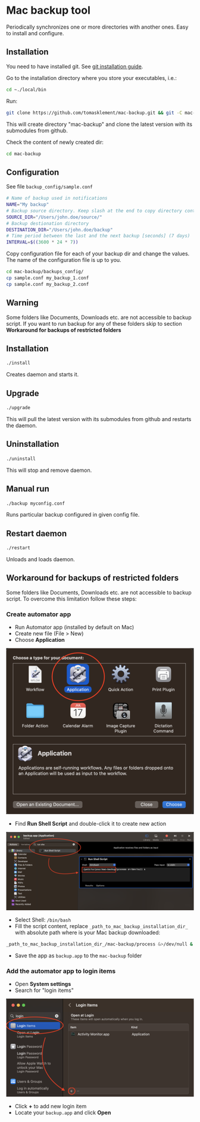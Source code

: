# Mac backup tool

Periodically synchronizes one or more directories with another ones. Easy to install and configure.

## Installation
You need to have installed git. See [git installation guide](https://github.com/git-guides/install-git#install-git-on-mac).

Go to the installation directory where you store your executables, i.e.:
```bash
cd ~./local/bin
```
Run:
```bash
git clone https://github.com/tomasklement/mac-backup.git && git -C mac-backup submodule update --init --recursive
```
This will create directory "mac-backup" and clone the latest version with its submodules from github.

Check the content of newly created dir:
```bash
cd mac-backup
```

## Configuration
See file `backup_config/sample.conf`

```bash
# Name of backup used in notifications
NAME="My backup"
# Backup source directory. Keep slash at the end to copy directory content
SOURCE_DIR="/Users/john.doe/source/"
# Backup destionation directory
DESTINATION_DIR="/Users/john.doe/backup"
# Time period between the last and the next backup [seconds] (7 days)
INTERVAL=$((3600 * 24 * 7))
```
Copy configuration file for each of your backup dir and change the values. The name of the configuration file is up to you.
```bash
cd mac-backup/backups_config/
cp sample.conf my_backup_1.conf
cp sample.conf my_backup_2.conf
```
## Warning
Some folders like Documents, Downloads etc. are not accessible to backup script. If you want to run backup for any of these folders skip to section **Workaround for backups of restricted folders**

## Installation
```bash
./install
```
Creates daemon and starts it.

## Upgrade
```bash
./upgrade
```
This will pull the latest version with its submodules from github and restarts the daemon.

## Uninstallation
```bash
./uninstall
```
This will stop and remove daemon.

## Manual run
```bash
./backup myconfig.conf
```
Runs particular backup configured in given config file.
## Restart daemon
```bash
./restart
```
Unloads and loads daemon.
## Workaround for backups of restricted folders
Some folders like Documents, Downloads etc. are not accessible to backup script. To overcome this limitation follow these steps:
### Create automator app
* Run Automator app (installed by default on Mac)
* Create new file (File > New)
* Choose **Application**

![Choose Application](/img/automator_1.png)

* Find **Run Shell Script** and double-click it to create new action

![Find Run Shell Script](/img/automator_2.png)

* Select Shell: `/bin/bash`
* Fill the script content, replace `_path_to_mac_backup_installation_dir_` with absolute path where is your Mac backup downloaded:

```bash
_path_to_mac_backup_installation_dir_/mac-backup/process &>/dev/null &
```
* Save the app as `backup.app` to the `mac-backup` folder

### Add the automator app to login items
* Open **System settings**
* Search for "login items"

![Find Run Shell Script](/img/login_items_1.png)

* Click **+** to add new login item
* Locate your `backup.app` and click **Open**